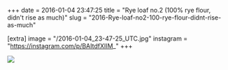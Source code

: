+++
date = 2016-01-04 23:47:25
title = "Rye loaf no.2 (100% rye flour, didn't rise as much)"
slug = "2016-Rye-loaf-no2-100-rye-flour-didnt-rise-as-much"

[extra]
image = "/2016-01-04_23-47-25_UTC.jpg"
instagram = "https://instagram.com/p/BAItdfXIIM_"
+++

<img src="/2016-01-04_23-47-25_UTC.jpg" />

